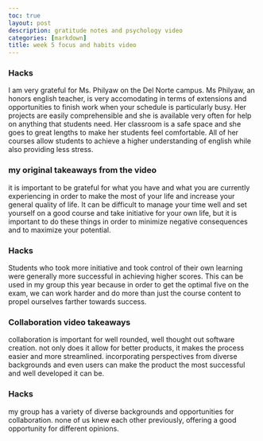```yaml
---
toc: true
layout: post
description: gratitude notes and psychology video
categories: [markdown]
title: week 5 focus and habits video
---
```


### Hacks

I am very grateful for Ms. Philyaw on the Del Norte campus. Ms Philyaw, an honors english teacher, is very accomodating in terms of extensions and opportunities to finish work when your schedule is particularly busy. Her projects are easily comprehensible and she is available very often for help on anything that students need. Her classroom is a safe space and she goes to great lengths to make her students feel comfortable. All of her courses allow students to achieve a higher understanding of english while also providing less stress. 

### my original takeaways from the video

it is important to be grateful for what you have and what you are currently experiencing in order to make the most of your life and increase your general quality of life. It can be difficult to manage your time well and set yourself on a good course and take initiative for your own life, but it is important to do these things in order to minimize negative consequences and to maximize your potential. 

### Hacks

Students who took more initiative and took control of their own learning were generally more successful in achieving higher scores. This can be used in my group this year because in order to get the optimal five on the exam, we can work harder and do more than just the course content to propel ourselves farther towards success. 

### Collaboration video takeaways


collaboration is important for well rounded, well thought out software creation. not only does it allow for better products, it makes the process easier and more streamlined. incorporating perspectives from diverse backgrounds and even users can make the product the most successful and well developed it can be. 

### Hacks

my group has a variety of diverse backgrounds and opportunities for collaboration. none of us knew each other previously, offering a good opportunity for different opinions. 
